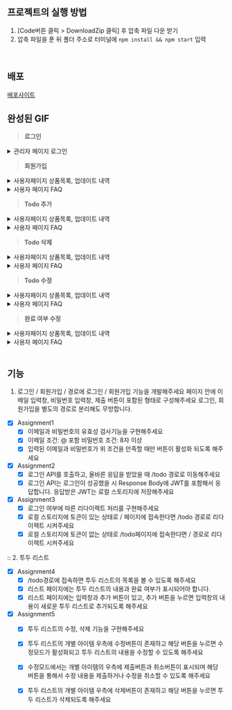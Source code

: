 
## 프로젝트의 실행 방법
  1.  [Code버튼 클릭 > DownloadZip 클릭] 후 압축 파일 다운 받기
  2.  압축 파일을 푼 뒤 폴더 주소로 터미널에 `npm install && npm start` 입력

<br/>

## 배포 
[배포사이트](https://habitual-ocean.surge.sh/)

## 완성된 GIF

> **로그인**

<details>
  <summary>관리자 페이지 로그인 </summary>
    <div markdown="1">
       여기
    </div>
</details>


> **회원가입**

<details>
  <summary>사용자페이지 상품목록, 업데이트 내역</summary>
    <div markdown="1">
        <img src="https://cdn.discordapp.com/attachments/1016940382061346880/1022405413498531851/Sep-22-2022_16-13-33.gif" width='600'/>
    </div>
</details>

<details>
  <summary>사용자 페이지 FAQ</summary>
    <div markdown="1">
        <img src="https://cdn.discordapp.com/attachments/1016940382061346880/1022405413947310101/Sep-22-2022_16-13-42.gif" width='600'/>
    </div>
</details>

> **Todo 추가**

<details>
  <summary>사용자페이지 상품목록, 업데이트 내역</summary>
    <div markdown="1">
        <img src="https://cdn.discordapp.com/attachments/1016940382061346880/1022405413498531851/Sep-22-2022_16-13-33.gif" width='600'/>
    </div>
</details>

<details>
  <summary>사용자 페이지 FAQ</summary>
    <div markdown="1">
        <img src="https://cdn.discordapp.com/attachments/1016940382061346880/1022405413947310101/Sep-22-2022_16-13-42.gif" width='600'/>
    </div>
</details>

> **Todo 삭제**

<details>
  <summary>사용자페이지 상품목록, 업데이트 내역</summary>
    <div markdown="1">
        <img src="https://cdn.discordapp.com/attachments/1016940382061346880/1022405413498531851/Sep-22-2022_16-13-33.gif" width='600'/>
    </div>
</details>

<details>
  <summary>사용자 페이지 FAQ</summary>
    <div markdown="1">
        <img src="https://cdn.discordapp.com/attachments/1016940382061346880/1022405413947310101/Sep-22-2022_16-13-42.gif" width='600'/>
    </div>
</details>

> **Todo 수정**

<details>
  <summary>사용자페이지 상품목록, 업데이트 내역</summary>
    <div markdown="1">
        <img src="https://cdn.discordapp.com/attachments/1016940382061346880/1022405413498531851/Sep-22-2022_16-13-33.gif" width='600'/>
    </div>
</details>

<details>
  <summary>사용자 페이지 FAQ</summary>
    <div markdown="1">
        <img src="https://cdn.discordapp.com/attachments/1016940382061346880/1022405413947310101/Sep-22-2022_16-13-42.gif" width='600'/>
    </div>
</details>

> **완료 여부 수정**

<details>
  <summary>사용자페이지 상품목록, 업데이트 내역</summary>
    <div markdown="1">
        <img src="https://cdn.discordapp.com/attachments/1016940382061346880/1022405413498531851/Sep-22-2022_16-13-33.gif" width='600'/>
    </div>
</details>

<details>
  <summary>사용자 페이지 FAQ</summary>
    <div markdown="1">
        <img src="https://cdn.discordapp.com/attachments/1016940382061346880/1022405413947310101/Sep-22-2022_16-13-42.gif" width='600'/>
    </div>
</details>

<br/>

## 기능
1. 로그인 / 회원가입
   / 경로에 로그인 / 회원가입 기능을 개발해주세요
   페이지 안에 이메일 입력창, 비밀번호 입력창, 제출 버튼이 포함된 형태로 구성해주세요
   로그인, 회원가입을 별도의 경로로 분리해도 무방합니다.

- [x] Assignment1
  - [x] 이메일과 비밀번호의 유효성 검사기능을 구현해주세요
  - [x] 이메일 조건: @ 포함 비밀번호 조건: 8자 이상
  - [x] 입력된 이메일과 비밀번호가 위 조건을 만족할 때만 버튼이 활성화 되도록 해주세요
- [x] Assignment2
  - [x] 로그인 API를 호출하고, 올바른 응답을 받았을 때 /todo 경로로 이동해주세요
  - [x] 로그인 API는 로그인이 성공했을 시 Response Body에 JWT를 포함해서 응답합니다. 응답받은 JWT는 로컬 스토리지에 저장해주세요
- [x] Assignment3
  - [x] 로그인 여부에 따른 리다이렉트 처리를 구현해주세요
  - [x] 로컬 스토리지에 토큰이 있는 상태로 / 페이지에 접속한다면 /todo 경로로 리다이렉트 시켜주세요
  - [x] 로컬 스토리지에 토큰이 없는 상태로 /todo페이지에 접속한다면 / 경로로 리다이렉트 시켜주세요

:: 2. 투두 리스트

- [x] Assignment4
  - [x] /todo경로에 접속하면 투두 리스트의 목록을 볼 수 있도록 해주세요
  - [x] 리스트 페이지에는 투두 리스트의 내용과 완료 여부가 표시되어야 합니다.
  - [x] 리스트 페이지에는 입력창과 추가 버튼이 있고, 추가 버튼을 누르면 입력창의 내용이 새로운 투두 리스트로 추가되도록 해주세요
- [x] Assignment5
  - [x] 투두 리스트의 수정, 삭제 기능을 구현해주세요
  - [x] 투두 리스트의 개별 아이템 우측에 수정버튼이 존재하고 해당 버튼을 누르면 수정모드가 활성화되고 투두 리스트의 내용을 수정할 수 있도록 해주세요
  - [x] 수정모드에서는 개별 아이템의 우측에 제출버튼과 취소버튼이 표시되며 해당 버튼을 통해서 수정 내용을 제출하거나 수정을 취소할 수 있도록 해주세요
  - [x] 투두 리스트의 개별 아이템 우측에 삭제버튼이 존재하고 해당 버튼을 누르면 투두 리스트가 삭제되도록 해주세요


